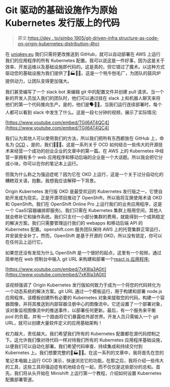 # Git 驱动的基础设施作为原始 Kubernetes 发行版上的代码

> 原文:[https://dev . to/simbo 1905/git-driven-infra structure-as-code-on-origin-kubernetes-distribution-4hcj](https://dev.to/simbo1905/git-driven-infrastructure-as-code-on-origin-kubernetes-distribution-4hcj)

在 [uniqkey.eu](https://uniqkey.eu) 我们只需将更改推送到 GitHub，就可以自动部署在 AWS 上运行我们的应用程序的所有 Kubernetes 配置。我可以说这是一件好事，因为这是关于效率、开发运维以及基础设施即代码的。这是真的，但它错过了魔术。以这种方式驱动您的基础设施为我们提供了🐐🏭💨🦄。这是一个牦牛刨毛厂，为团队的鼓风炉提供动力，让团队变得更加强大。

我们甚至编写了一个 slack bot 来编辑 git 中的配置文件并创建 pull 请求。当一个新的开发人员加入我们的团队时，他们可以通过挂在 slack 上和机器人聊天来将他们的第一个代码推向生产。是的，他们是🗣️🤖🌈。当我们运行连续部署时，每个人都可以看到 slack 中发生了什么。这是一段七分钟的视频，展示了实际情况:

[https://www.youtube.com/embed/TGjI6AT4QC4](https://www.youtube.com/embed/TGjI6AT4QC4)

我们认为其他人可以使用我们的方法，所以我们把所有东西都放在 GitHub 上，命名为 [OCD](https://github.com/ocd-scm/ocd-meta) 。是的，我们🦄🎁🌈。这是一系列关于 OCD 如何结合一些伟大的开源技术来经营一个成功的创业企业的文章中的第一篇。在 AWS 上的 Kubernetes 中经营一家拥有多个 web 应用程序和移动后端的企业是一个大话题。所以我会把它分成小块，你可以在你的笔记本上运行。

但我为什么称之为强迫症呢？因为它在 OKD 上运行，这是一个关于过分自动化的糟糕双关语，抱歉。我想我应该解释一下背景。

Origin Kubernetes 发行版 OKD 是最受欢迎的 Kubernetes 发行版之一，它使自助开发成为现实。正是开源项目推动了 OpenShift，所以我将互换使用术语 OKD 和 OpenShift。我们在 OpenShift Online Pro 上运行我们的业务应用程序，这是一个 CaaS(容器编排即服务)。我们只需在 Kubernetes 集群上租用空间，其他人就会修补它和操作系统。我们只支付一小部分集群的费用，就能得到一个成熟稳定的解决方案。我们只需要管理运行我们的 webapps 和移动后端 API 的 Kubernetes 配置。openshift.com 服务团队保持 AWS 上的托管集群正常运行，并安装安全补丁。然而，OpenShift 是基于开源的 OKD，所以没有锁定，你可以在任何云上运行它。

如果您还没有发现为什么 OpenShift 是一个很好的起点，这里有一个视频，通过简单地在 web 控制台中输入 git URL 来构建和部署一个[react js 应用程序:](https://realworld.io)

[https://www.youtube.com/embed/7xK8la3AGtI](https://www.youtube.com/embed/7xK8la3AGtI)

该视频强调了 Origin Kubernetes 发行版如何致力于成为一个将您的代码转化为一个动态系统的解决方案。git URL 通过一个模板运行，用于构建和部署 node.js 应用程序。该模板创建所有必要的 Kubernetes 对象来提取您的代码，构建一个容器图像，并将其推送到内部容器注册中心的图像流中。它还设置了一个部署对象，该对象监视图像流中的推送事件，以部署任何更新。最后，有一个服务来平衡 pod 的负载，并有一个路由将它们暴露给外部世界。开发人员只需输入一个 git URL，就可以创建大量软件定义的应用基础架构！

权力越大，责任越大。我们希望我们所有的 Kubernetes 配置都在源代码控制之下。这允许我们像对待代码一样对待我们所有的 Kubernetes 应用程序基础设施，以便我们可以自动化部署。我们希望代码审查、持续集成和持续交付到 Kubernetes 上。我们想要完整的🐐🏭💨🦄。在这一系列的文章中，我将首先在您的笔记本电脑上运行 OCD 演示，快速浏览它的功能。在那之后，我将介绍一些伟大的工具，这些工具将强迫症有机地结合在一起，而不仅仅是这些部分的总和。首先，我们将从头开始在 Minishift 上运行第一个教程，介绍如何设置 Kubernetes 配置部署管道。